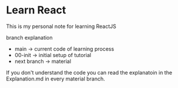# Learn React
This is my personal note for learning ReactJS

branch explanation
* main &rarr; current code of learning process
* 00-init &rarr; initial setup of tutorial
* next branch &rarr; material

If you don't understand the code you can read the explanatoin in the Explanation.md in every material branch.
